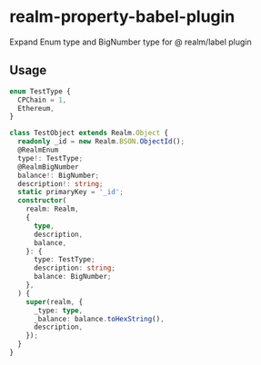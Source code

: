 # realm-property-babel-plugin

Expand Enum type and BigNumber type for @ realm/label plugin

## Usage

```typescript
enum TestType {
  CPChain = 1,
  Ethereum,
}

class TestObject extends Realm.Object {
  readonly _id = new Realm.BSON.ObjectId();
  @RealmEnum
  type!: TestType;
  @RealmBigNumber
  balance!: BigNumber;
  description!: string;
  static primaryKey = '_id';
  constructor(
    realm: Realm,
    {
      type,
      description,
      balance,
    }: {
      type: TestType;
      description: string;
      balance: BigNumber;
    },
  ) {
    super(realm, {
      _type: type,
      _balance: balance.toHexString(),
      description,
    });
  }
}

```

